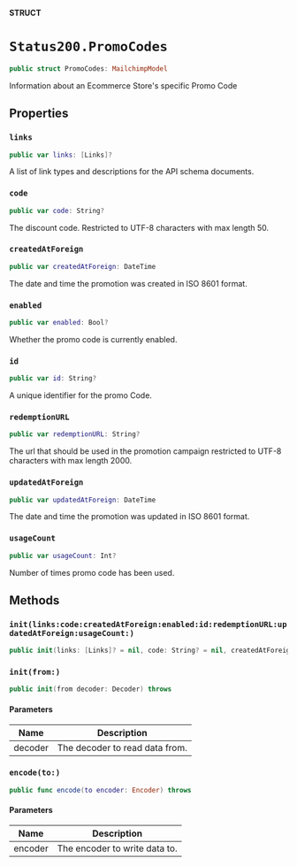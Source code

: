 **STRUCT**

# `Status200.PromoCodes`

```swift
public struct PromoCodes: MailchimpModel
```

Information about an Ecommerce Store's specific Promo Code

## Properties
### `links`

```swift
public var links: [Links]?
```

A list of link types and descriptions for the API schema documents.

### `code`

```swift
public var code: String?
```

The discount code. Restricted to UTF-8 characters with max length 50.

### `createdAtForeign`

```swift
public var createdAtForeign: DateTime
```

The date and time the promotion was created in ISO 8601 format.

### `enabled`

```swift
public var enabled: Bool?
```

Whether the promo code is currently enabled.

### `id`

```swift
public var id: String?
```

A unique identifier for the promo Code.

### `redemptionURL`

```swift
public var redemptionURL: String?
```

The url that should be used in the promotion campaign restricted to UTF-8 characters with max length 2000.

### `updatedAtForeign`

```swift
public var updatedAtForeign: DateTime
```

The date and time the promotion was updated in ISO 8601 format.

### `usageCount`

```swift
public var usageCount: Int?
```

Number of times promo code has been used.

## Methods
### `init(links:code:createdAtForeign:enabled:id:redemptionURL:updatedAtForeign:usageCount:)`

```swift
public init(links: [Links]? = nil, code: String? = nil, createdAtForeign: Date? = nil, enabled: Bool? = nil, id: String? = nil, redemptionURL: String? = nil, updatedAtForeign: Date? = nil, usageCount: Int? = nil)
```

### `init(from:)`

```swift
public init(from decoder: Decoder) throws
```

#### Parameters

| Name | Description |
| ---- | ----------- |
| decoder | The decoder to read data from. |

### `encode(to:)`

```swift
public func encode(to encoder: Encoder) throws
```

#### Parameters

| Name | Description |
| ---- | ----------- |
| encoder | The encoder to write data to. |